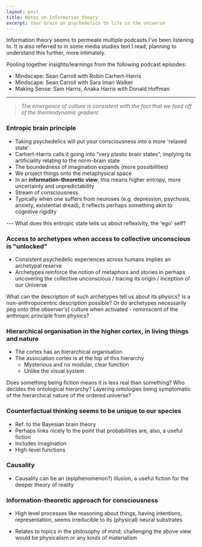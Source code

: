 ```yaml
---
layout: post
title: Notes on Information theory
excerpt: Your brain on psychedelics to life in the universe
---
```


Information theory seems to permeate multiple podcasts I've been listening to. It is also referred to in some media studies text I read; planning to understand this further, more intimately. 


Pooling together insights/learnings from the following podcast episodes: 

- Mindscape: Sean Carroll with Robin Carhert-Harris
- Mindscape: Sean Carroll with Sara Imari Walker
- Making Sense: Sam Harris, Anaka Harris with Donald Hoffman

---

>  *The emergence of culture is consistent with the fact that we feed off of the thermodynamic gradient*




### **Entropic brain principle**

* Taking psychedelics will put your consciousness into a more 'relaxed state' 
* Carhert-Harris calls it going into "very plastic brain states", implying its artificiality relating to the norm-brain state
* The boundedness of imagination expands (more possibilities) 
* We project things onto the metaphysical space
* In an **information-theoretic view**, this means higher entropy, more uncertainty and unpredictability 
* Stream of consciousness 
* Typically when one suffers from neuroses (e.g. depression, psychosis, anxiety, existential dread), it     reflects perhaps something akin to cognitive rigidity 

--- What does this entropic state tells us about reflexivity, the 'ego' self? 

  



### **Access to archetypes when access to collective unconscious is "unlocked"** 

- Consistent psychedelic experiences across humans implies an archetypal reserve 
- Archetypes reinforce the notion of metaphors and stories in perhaps uncovering the collective unconscious / tracing its origin / inception of our Universe

What can the description of such archetypes tell us about its physics? Is a non-anthropocentric description possible? Or do archetypes necessarily peg onto (the observer's) culture when activated - reminiscent of the anthropic principle from physics?

 



### **Hierarchical organisation in the higher cortex, in living things and nature**

- The cortex has an hierarchical organisation
- The association cortex is at the top of this hierarchy
  - Mysterious and no modular, clear function 
  - Unlike the visual system 

Does something being fiction means it is less real than something? Who decides the ontological hierarchy? Layering ontologies being symptomatic of the hierarchical nature of the ordered universe? 

 



### **Counterfactual thinking seems to be unique to our species**

- Ref. to the Bayesian brain theory
- Perhaps links nicely to the point that probabilities are, also, a useful fiction 
- Includes imagination 
- High-level functions 




### **Causality**

- Causality can be an (epiphenomenon?) illusion, a useful fiction for the deeper theory of reality



### **Information-theoretic approach for consciousness**

- High level processes like reasoning about things, having intentions, representation, seems irreducible to its (physical) neural substrates 

- Relates to topics in the philosophy of mind; challenging the above view would be physicalism or any kinds of materialism

 